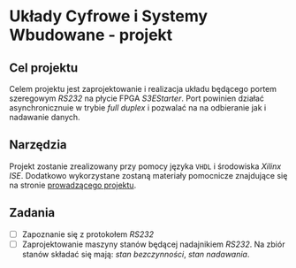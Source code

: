 # Układy Cyfrowe i Systemy Wbudowane - projekt

## Cel projektu
Celem projektu jest zaprojektowanie i realizacja układu będącego portem szeregowym _RS232_ na płycie FPGA _S3EStarter_. Port powinien działać asynchronicznuie w trybie _full duplex_ i pozwalać na na odbieranie jak i nadawanie danych.

## Narzędzia
Projekt zostanie zrealizowany przy pomocy języka `VHDL` i środowiska _Xilinx ISE_. Dodatkowo wykorzystane zostaną materiały pomocnicze znajdujące się na stronie [prowadzącego projektu](file:///C:/XilinxPrj/_WWW%20(local%20copies)/WWW_S3EStarter/index.htm#_Toc99974106).

## Zadania
- [ ] Zapoznanie się z protokołem _RS232_
- [ ] Zaprojektowanie maszyny stanów będącej nadajnikiem _RS232_. Na zbiór stanów składać się mają: _stan bezczynności_, _stan nadawania_.
